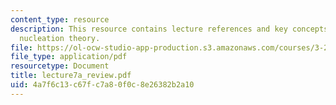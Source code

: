 ```yaml
---
content_type: resource
description: This resource contains lecture references and key concepts of homogeneous
  nucleation theory.
file: https://ol-ocw-studio-app-production.s3.amazonaws.com/courses/3-205-thermodynamics-and-kinetics-of-materials-fall-2006/4a7f6c13c67fc7a80f0c8e26382b2a10_lecture7a_review.pdf
file_type: application/pdf
resourcetype: Document
title: lecture7a_review.pdf
uid: 4a7f6c13-c67f-c7a8-0f0c-8e26382b2a10
---
```

